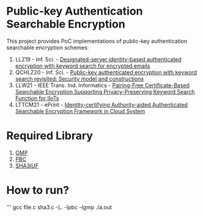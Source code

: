 # Public-key Authentication Searchable Encryption


This project provides  PoC implementations of public-key authentication searchable encryption schemes:

1. LLZ19 - Inf. Sci. - [Designated-server identity-based authenticated encryption with keyword search for encrypted emails](https://doi.org/10.1016/j.ins.2019.01.004)
2. QCHLZ20 - Inf. Sci. - [Public-key authenticated encryption with keyword search revisited: Security model and constructions](https://doi.org/10.1016/j.ins.2019.12.063)
3. LLW21 - IEEE Trans. Ind. Informatics - [Pairing-Free Certificate-Based Searchable Encryption Supporting Privacy-Preserving Keyword Search Function for IIoTs](https://doi.org/10.1109/TII.2020.3006474)
4. LTTCM21 - ePrint - [Identity-certifying Authority-aided Authenticated Searchable Encryption Framework in Cloud System]()



Required Library
=======
1. [GMP](https://gmplib.org/)
2. [PBC](https://crypto.stanford.edu/pbc/)
3. [SHA3IUF](https://github.com/brainhub/SHA3IUF)


How to run?
===========

'''
gcc file.c sha3.c -L. -lpbc -lgmp
./a.out
```
